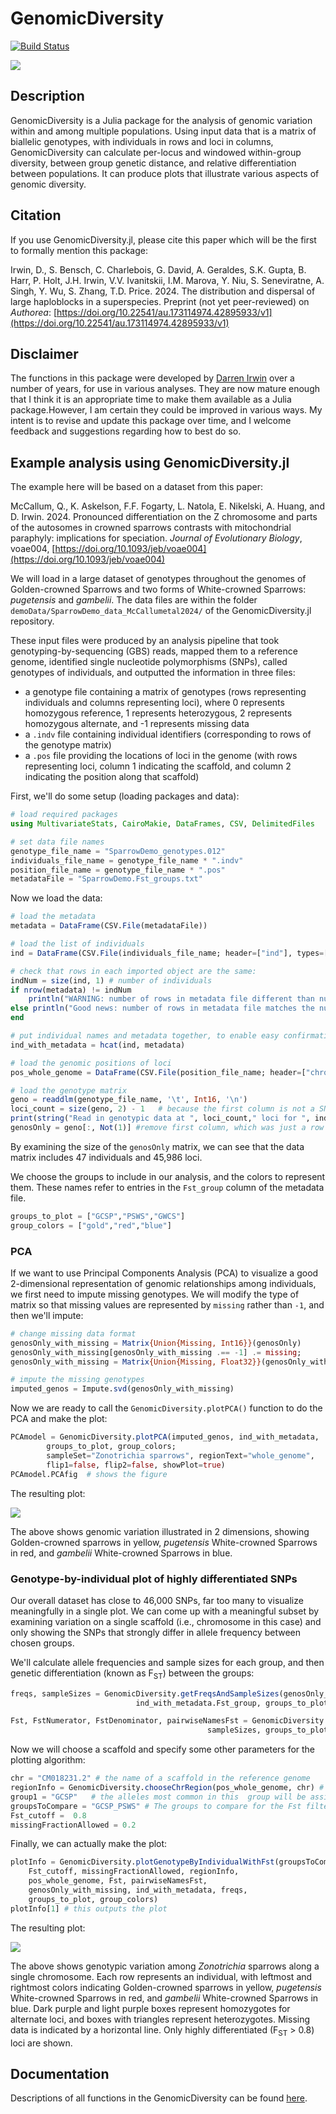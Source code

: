 # GenomicDiversity

[![Build Status](https://github.com/darreni/GenomicDiversity.jl/actions/workflows/CI.yml/badge.svg?branch=main)](https://github.com/darreni/GenomicDiversity.jl/actions/workflows/CI.yml?query=branch%3Amain)

[![](https://img.shields.io/badge/docs-dev-blue.svg)](https://darreni.github.io/GenomicDiversity.jl/dev)

## Description

GenomicDiversity is a Julia package for the analysis of genomic variation within and among multiple populations. 
Using input data that is a matrix of biallelic genotypes, with individuals in rows and loci in columns, 
GenomicDiversity can calculate per-locus and windowed within-group diversity, 
between group genetic distance, and relative differentiation between populations.
It can produce plots that illustrate various aspects of genomic diversity.

## Citation

If you use GenomicDiversity.jl, please cite this paper which will be the first to formally mention this package:

Irwin, D., S. Bensch, C. Charlebois, G. David, A. Geraldes, S.K. Gupta, B. Harr, P. Holt, J.H. Irwin, V.V. Ivanitskii, I.M. Marova, Y. Niu, S. Seneviratne, A. Singh, Y. Wu, S. Zhang, T.D. Price. 2024. The distribution and dispersal of large haploblocks in a superspecies. Preprint (not yet peer-reviewed) on _Authorea_: [https://doi.org/10.22541/au.173114974.42895933/v1](https://doi.org/10.22541/au.173114974.42895933/v1)

## Disclaimer

The functions in this package were developed by [Darren Irwin](https://www.zoology.ubc.ca/~irwin/irwinlab/) over a number of years, for use in various analyses. 
They are now mature enough that I think it is an appropriate time to make them available as a Julia package.However, I am certain they could be improved in various ways. My intent is to revise and update this package over time, and I welcome feedback and suggestions regarding how to best do so.

## Example analysis using GenomicDiversity.jl

The example here will be based on a dataset from this paper:

McCallum, Q., K. Askelson, F.F. Fogarty, L. Natola, E. Nikelski, A. Huang, and D. Irwin. 2024. Pronounced differentiation on the Z chromosome and parts of the autosomes in crowned sparrows contrasts with mitochondrial paraphyly: implications for speciation. _Journal of Evolutionary Biology_, voae004, [https://doi.org/10.1093/jeb/voae004](https://doi.org/10.1093/jeb/voae004)

We will load in a large dataset of genotypes throughout the genomes of Golden-crowned Sparrows and two forms of White-crowned Sparrows: _pugetensis_ and _gambelii_. 
The data files are within the folder `demoData/SparrowDemo_data_McCallumetal2024/` of the GenomicDiversity.jl repository.

These input files were produced by an analysis pipeline that took genotyping-by-sequencing (GBS) reads, 
mapped them to a reference genome, identified single nucleotide polymorphisms (SNPs), called genotypes of individuals,
and outputted the information in three files: 
* a genotype file containing a matrix of genotypes (rows representing individuals and columns representing loci), where 0 represents homozygous reference, 1 represents heterozygous, 2 represents homozygous alternate, and -1 represents missing data
* a `.indv` file containing individual identifiers (corresponding to rows of the genotype matrix)
* a `.pos` file providing the locations of loci in the genome (with rows representing loci, column 1 indicating the scaffold, and column 2 indicating the position along that scaffold)

First, we'll do some setup (loading packages and data):

```julia
# load required packages
using MultivariateStats, CairoMakie, DataFrames, CSV, DelimitedFiles

# set data file names
genotype_file_name = "SparrowDemo_genotypes.012"
individuals_file_name = genotype_file_name * ".indv"
position_file_name = genotype_file_name * ".pos"
metadataFile = "SparrowDemo.Fst_groups.txt"
```

Now we load the data:

```julia
# load the metadata
metadata = DataFrame(CSV.File(metadataFile))

# load the list of individuals
ind = DataFrame(CSV.File(individuals_file_name; header=["ind"], types=[String]))

# check that rows in each imported object are the same:
indNum = size(ind, 1) # number of individuals
if nrow(metadata) != indNum
    println("WARNING: number of rows in metadata file different than number of individuals in .indv file")
else println("Good news: number of rows in metadata file matches the number of individuals in .indv file")
end

# put individual names and metadata together, to enable easy confirmation that they match
ind_with_metadata = hcat(ind, metadata)

# load the genomic positions of loci
pos_whole_genome = DataFrame(CSV.File(position_file_name; header=["chrom", "position"], types=[String, Int]))

# load the genotype matrix
geno = readdlm(genotype_file_name, '\t', Int16, '\n')
loci_count = size(geno, 2) - 1   # because the first column is not a SNP (just a count from zero)
print(string("Read in genotypic data at ", loci_count," loci for ", indNum, " individuals. \n"))
genosOnly = geno[:, Not(1)] #remove first column, which was just a row index
```

By examining the size of the `genosOnly` matrix, we can see that the data matrix includes 47 individuals and 45,986 loci. 

We choose the groups to include in our analysis, and the colors to represent them. 
These names refer to entries in the `Fst_group` column of the metadata file. 

```julia
groups_to_plot = ["GCSP","PSWS","GWCS"]
group_colors = ["gold","red","blue"]
```

### PCA

If we want to use Principal Components Analysis (PCA) to visualize a good 2-dimensional representation
of genomic relationships among individuals, we first need to impute missing genotypes.
We will modify the type of matrix so that missing values are represented by `missing` rather than `-1`, 
and then we'll impute:

```julia
# change missing data format
genosOnly_with_missing = Matrix{Union{Missing, Int16}}(genosOnly)
genosOnly_with_missing[genosOnly_with_missing .== -1] .= missing;
genosOnly_with_missing = Matrix{Union{Missing, Float32}}(genosOnly_with_missing) 

# impute the missing genotypes
imputed_genos = Impute.svd(genosOnly_with_missing)
```

Now we are ready to call the `GenomicDiversity.plotPCA()` function to do the PCA and make the plot:

```julia
PCAmodel = GenomicDiversity.plotPCA(imputed_genos, ind_with_metadata,
        groups_to_plot, group_colors;
        sampleSet="Zonotrichia sparrows", regionText="whole_genome",
        flip1=false, flip2=false, showPlot=true)
PCAmodel.PCAfig  # shows the figure
```

The resulting plot:

![](demoData/SparrowDemo_data_McCallumetal2024/SparrowDemo_PCA.jpg)

The above shows genomic variation illustrated in 2 dimensions, showing Golden-crowned sparrows in yellow, _pugetensis_ White-crowned Sparrows in red, and _gambelii_ White-crowned Sparrows in blue.

### Genotype-by-individual plot of highly differentiated SNPs

Our overall dataset has close to 46,000 SNPs, far too many to visualize meaningfully in a single plot.
We can come up with a meaningful subset by examining variation on a single scaffold (i.e., chromosome in this case)
and only showing the SNPs that strongly differ in allele frequency between chosen groups.

We'll calculate allele frequencies and sample sizes for each group, 
and then genetic differentiation (known as F<sub>ST</sub>) between the groups:

```julia
freqs, sampleSizes = GenomicDiversity.getFreqsAndSampleSizes(genosOnly_with_missing,
                            ind_with_metadata.Fst_group, groups_to_plot)

Fst, FstNumerator, FstDenominator, pairwiseNamesFst = GenomicDiversity.getFst(freqs,
                                            sampleSizes, groups_to_plot)
```

Now we will choose a scaffold and specify some other parameters for the plotting algorithm:

```julia
chr = "CM018231.2" # the name of a scaffold in the reference genome
regionInfo = GenomicDiversity.chooseChrRegion(pos_whole_genome, chr) # this gets the maximum position for the chromosome
group1 = "GCSP"   # the alleles most common in this  group will be assigned the same color in the graph
groupsToCompare = "GCSP_PSWS" # The groups to compare for the Fst filter below
Fst_cutoff =  0.8
missingFractionAllowed = 0.2
```

Finally, we can actually make the plot:

```julia
plotInfo = GenomicDiversity.plotGenotypeByIndividualWithFst(groupsToCompare, 
    Fst_cutoff, missingFractionAllowed, regionInfo, 
    pos_whole_genome, Fst, pairwiseNamesFst, 
    genosOnly_with_missing, ind_with_metadata, freqs, 
    groups_to_plot, group_colors)
plotInfo[1] # this outputs the plot
```

The resulting plot:

![](demoData/SparrowDemo_data_McCallumetal2024/SparrowDemo_GBI.jpg)

The above shows genotypic variation among _Zonotrichia_ sparrows along a single chromosome. Each row represents an individual, with leftmost and rightmost colors indicating  Golden-crowned sparrows in yellow, _pugetensis_ White-crowned Sparrows in red, and _gambelii_ White-crowned Sparrows in blue. Dark purple and light purple boxes represent homozygotes for alternate loci, and boxes with triangles represent heterozygotes. Missing data is indicated by a horizontal line. Only highly differentiated (F<sub>ST</sub> > 0.8) loci are shown.

## Documentation

Descriptions of all functions in the GenomicDiversity can be found [here](https://darreni.github.io/GenomicDiversity.jl/dev/).